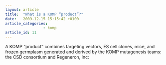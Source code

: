```yaml
---
layout: article
title:  "What is a KOMP “product”?"
date:   2009-12-15 15:15:42 +0100
article_categories:
                 - komp
article_id: 11
---
```


A KOMP “product” combines targeting vectors, ES cell clones, mice, and frozen germplasm generated and derived by the KOMP mutagenesis teams: the CSD consortium and Regeneron, Inc: